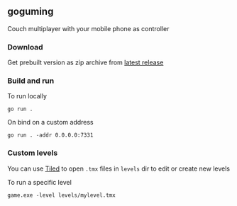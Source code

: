 ## goguming
Couch multiplayer with your mobile phone as controller

### Download
Get prebuilt version as zip archive from [latest release](https://github.com/Badrpas/goguming/releases/latest)

### Build and run
To run locally
```shell
go run .
```

On bind on a custom address

```shell
go run . -addr 0.0.0.0:7331
```

### Custom levels
You can use [Tiled](https://www.mapeditor.org/) to open `.tmx` files in `levels` dir to edit or create new levels

To run a specific level
```shell
game.exe -level levels/mylevel.tmx
```
